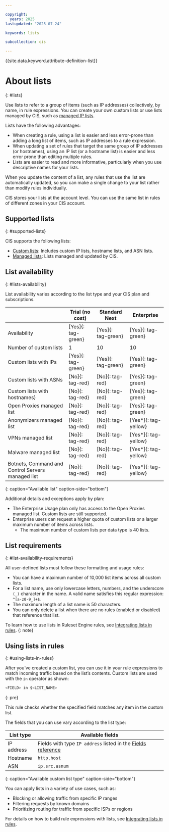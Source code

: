```yaml
---

copyright:
  years: 2025
lastupdated: "2025-07-24"

keywords: lists

subcollection: cis

---
```


{{site.data.keyword.attribute-definition-list}}

# About lists
{: #lists}

Use lists to refer to a group of items (such as IP addresses) collectively, by name, in rule expressions. You can create your own custom lists or use lists managed by CIS, such as [managed IP lists](/docs/cis?topic=cis-using-managed-lists&interface=ui#managed-ip-lists).

Lists have the following advantages:

* When creating a rule, using a list is easier and less error-prone than adding a long list of items, such as IP addresses to a rule expression.
* When updating a set of rules that target the same group of IP addresses (or hostnames), using an IP list (or a hostname list) is easier and less error prone than editing multiple rules.
* Lists are easier to read and more informative, particularly when you use descriptive names for your lists.

When you update the content of a list, any rules that use the list are automatically updated, so you can make a single change to your list rather than modify rules individually.

CIS stores your lists at the account level. You can use the same list in rules of different zones in your CIS account.

## Supported lists
{: #supported-lists}

CIS supports the following lists:

* [Custom lists](/docs/cis?topic=cis-custom-lists): Includes custom IP lists, hostname lists, and ASN lists.
* [Managed lists](/docs/cis?topic=cis-managed-lists): Lists managed and updated by CIS. 

## List availability
{: #lists-availability} 

List availability varies according to the list type and your CIS plan and subscriptions.

|  | Trial (no cost) | Standard Next | Enterprise |
| -- | ---- |---- | ------------- |
| Availability | [Yes]{: tag-green} | [Yes]{: tag-green} | [Yes]{: tag-green} | [Yes]{: tag-green} |
| Number of custom lists | 1 | 10 | 10 |
| Custom lists with IPs | [Yes]{: tag-green} | [Yes]{: tag-green} | [Yes]{: tag-green} |
| Custom lists with ASNs | [No]{: tag-red} | [No]{: tag-red} | [Yes]{: tag-green} |
| Custom lists with hostnames) | [No]{: tag-red} | [No]{: tag-red} | [Yes]{: tag-green} |
| Open Proxies managed list | [No]{: tag-red} | [No]{: tag-red} | [Yes]{: tag-green} |
| Anonymizers managed list | [No]{: tag-red} | [No]{: tag-red} | [Yes*]{: tag-yellow} |
| VPNs managed list | [No]{: tag-red} | [No]{: tag-red} | [Yes*]{: tag-yellow} |
| Malware managed list | [No]{: tag-red} | [No]{: tag-red} | [Yes*]{: tag-yellow} |
| Botnets, Command and Control Servers	managed list | [No]{: tag-red} | [No]{: tag-red} | [Yes*]{: tag-yellow} |
{: caption="Available list" caption-side="bottom"}

Additional details and exceptions apply by plan:

* The Enterprise Usage plan only has access to the Open Proxies managed list. Custom lists are still supported.
* Enterprise users can request a higher quota of custom lists or a larger maximum number of items across lists.
  * The maximum number of custom lists per data type is 40 lists.
  
## List requirements
{: #list-availability-requirements}

All user-defined lists must follow these formatting and usage rules:

* You can have a maximum number of 10,000 list items across all custom lists.
* For a list name, use only lowercase letters, numbers, and the underscore `(_)` character in the name. A valid name satisfies this regular expression: `^[a-z0-9_]+$.`
* The maximum length of a list name is 50 characters.
* You can only delete a list when there are no rules (enabled or disabled) that reference that list.
   
To learn how to use lists in Ruleset Engine rules, see [Integrating lists in rules](/docs/cis?topic=cis-integrating-lists-in-rules).
{: note}

## Using lists in rules
{: #using-lists-in-rules}

After you’ve created a custom list, you can use it in your rule expressions to match incoming traffic based on the list’s contents. Custom lists are used with the `in` operator as shown:

```bash
<FIELD> in $<LIST_NAME>
```
{: pre}

This rule checks whether the specified field matches any item in the custom list.

The fields that you can use vary according to the list type:

| List type	 | Available fields |
| ------------ | ------------------- |
| IP address | Fields with type `IP address` listed in the [Fields reference](/docs/cis?topic=cis-custom-rules-fields-and-expressions#custom-rule-fields) |
| Hostname | `http.host` |
| ASN | `ip.src.asnum` |
{: caption="Available custom list type" caption-side="bottom"}

You can apply lists in a variety of use cases, such as:

* Blocking or allowing traffic from specific IP ranges
* Filtering requests by known domains
* Prioritizing routing for traffic from specific ISPs or regions

For details on how to build rule expressions with lists, see [Integrating lists in rules](/docs/cis?topic=cis-integrating-lists-in-rules). 
